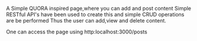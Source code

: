 A Simple QUORA inspired page,where you can add and post content 
Simple RESTful API's have been used to create this and simple CRUD operations are be performed 
Thus the user can add,view and delete content.

One can access the page using http:localhost:3000/posts
